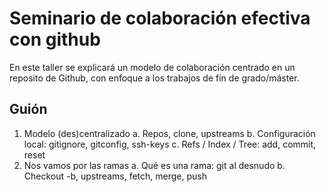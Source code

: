 # Seminario de colaboración efectiva con github

En este taller se explicará un modelo de colaboración centrado en un reposito de Github, con enfoque a los trabajos de fin de grado/máster.

## Guión

1. Modelo (des)centralizado
  a. Repos, clone, upstreams
  b. Configuración local: gitignore, gitconfig, ssh-keys
  c. Refs / Index / Tree: add, commit, reset
2. Nos vamos por las ramas
  a. Qué es una rama: git al desnudo
  b. Checkout -b, upstreams, fetch, merge, push
